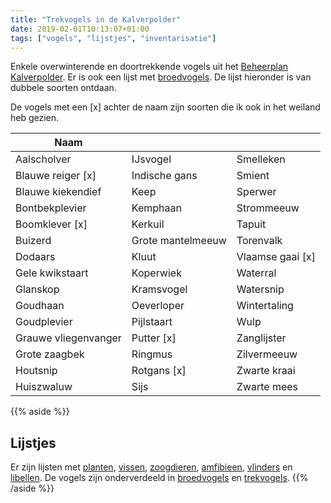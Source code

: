 ```yaml
---
title: "Trekvogels in de Kalverpolder"
date: 2019-02-01T10:13:07+01:00
tags: ["vogels", "lijstjes", "inventarisatie"]
---
```


Enkele overwinterende en doortrekkende vogels uit het [Beheerplan Kalverpolder](https://www.vogelwachtzaanstreek.nl/werkgroepen/docs/beheerplan_kalverpolder.pdf).
Er is ook een lijst met [broedvogels](/blog/broedvogels-in-de-kalverpolder/). De lijst hieronder is van dubbele soorten ontdaan.

De vogels met een [x] achter de naam zijn soorten die ik ook in het weiland heb gezien.


<!--more-->

Naam    |      |  &nbsp;
--------|------|------
Aalscholver  | IJsvogel | Smelleken
Blauwe reiger [x] | Indische gans | Smient
Blauwe kiekendief | Keep | Sperwer 
Bontbekplevier | Kemphaan | Strommeeuw 
Boomklever [x] | Kerkuil | Tapuit 
Buizerd | Grote mantelmeeuw | Torenvalk 
Dodaars | Kluut | Vlaamse gaai [x]
Gele kwikstaart | Koperwiek | Waterral 
Glanskop | Kramsvogel | Watersnip 
Goudhaan | Oeverloper | Wintertaling 
Goudplevier | Pijlstaart | Wulp 
Grauwe vliegenvanger | Putter [x] | Zanglijster 
Grote zaagbek | Ringmus | Zilvermeeuw 
Houtsnip | Rotgans [x] | Zwarte kraai 
Huiszwaluw | Sijs | Zwarte mees 

{{% aside %}}
## Lijstjes
Er zijn lijsten met [planten](/blog/planten-in-de-kalverpolder/), [vissen](/blog/vissen-in-de-kalverpolder/), 
[zoogdieren](/blog/zoogdieren-in-de-kalverpolder/), [amfibieen](/blog/amfibieen-in-de-kalverpolder/), 
[vlinders](/blog/vlinders-in-de-kalverpolder/) en [libellen](/blog/libellen-in-de-kalverpolder/). 
De vogels zijn onderverdeeld in [broedvogels](/blog/broedvogels-in-de-kalverpolder/) en [trekvogels](/blog/trekvogels-in-de-kalverpolder/).
{{% /aside %}}